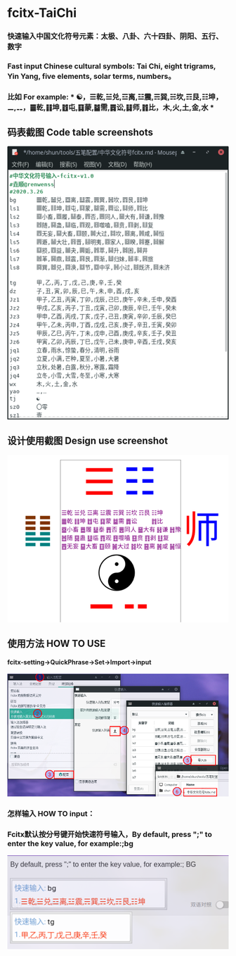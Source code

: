 # fcitx-TaiChi
### 快速输入中国文化符号元素：太极、八卦、六十四卦、阴阳、五行、数字
### Fast input Chinese cultural symbols: Tai Chi, eight trigrams, Yin Yang, five elements, solar terms, numbers。
### 比如 For example: * ☯，☰乾,☱兑,☲离,☳震,☴巽,☵坎,☶艮,☷坤，⚊,⚋，䷀乾,䷁坤,䷂屯,䷃蒙,䷄需,䷅讼,䷆师,䷇比，木,火,土,金,水 *
## 码表截图 Code table screenshots
![](https://github.com/renwenss/img/blob/master/2020-03-26_--home-shun-tools-%E4%BA%94%E7%AC%94%E9%85%8D%E7%BD%AE-%E4%B8%AD%E5%8D%8E%E6%96%87%E5%8C%96%E7%AC%A6%E5%8F%B7fcitx.md%20-%20Mousepad_003.png)
## 设计使用截图 Design use screenshot
![](https://github.com/renwenss/img/blob/master/chinese-symbols-2020-03-26_002.png)
## 使用方法 HOW TO USE
#### fcitx-setting→QuickPhrase→Set→Import→input

![](https://raw.githubusercontent.com/renwenss/img/master/Settings-Chinese%20cultural%20symbols-2020-03-26_004.png)

### 怎样输入 HOW TO input：
### Fcitx默认按分号键开始快速符号输入，By default, press ";" to enter the key value, for example:;bg
![](https://raw.githubusercontent.com/renwenss/img/master/renwenss2020-03-26-11-29.png)

